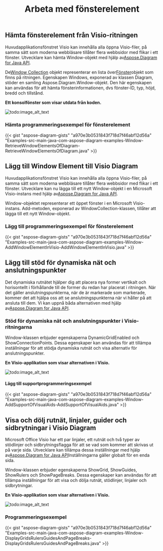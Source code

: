 ﻿---
title: Arbeta med fönsterelement
type: docs
weight: 130
url: /sv/java/working-with-window-elements/
---
## **Hämta fönsterelement från Visio-ritningen**
 Huvudapplikationsfönstret Visio kan innehålla alla öppna Visio-filer, på samma sätt som moderna webbläsare tillåter flera webbsidor med flikar i ett fönster. Utvecklare kan hämta Window-objekt med hjälp av[Aspose.Diagram for Java API](https://products.aspose.com/diagram/java/).

 De[Window Collection](https://reference.aspose.com/diagram/java/com.aspose.diagram/windowcollection) objekt representerar en lista över[Fönster](https://reference.aspose.com/diagram/java/com.aspose.diagram/window)objekt som finns på ritningen. Egenskapen Windows, exponerad av klassen Diagram, stöder en samling Aspose.Diagram.Window-objekt. Den här egenskapen kan användas för att hämta fönsterinformationen, dvs fönster-ID, typ, höjd, bredd och tillstånd.

**Ett konsolfönster som visar utdata från koden.**

![todo:image_alt_text](http://i.imgur.com/zduARGh.png)
### **Hämta programmeringsexempel för fönsterelement**
{{< gist "aspose-diagram-gists" "a970e3b0531843f718d7f46abf12d56a" "Examples-src-main-java-com-aspose-diagram-examples-Window-RetrieveWindowElementsOfDiagram-RetrieveWindowElementsOfDiagram.java" >}}
## **Lägg till Window Element till Visio Diagram**
 Huvudapplikationsfönstret Visio kan innehålla alla öppna Visio-filer, på samma sätt som moderna webbläsare tillåter flera webbsidor med flikar i ett fönster. Utvecklare kan nu lägga till ett nytt Window-objekt i en Microsoft Visio-instans med hjälp av[Aspose.Diagram for Java API](https://products.aspose.com/diagram/java/).

Window-objektet representerar ett öppet fönster i en Microsoft Visio-instans. Add-metoden, exponerad av WindowCollection-klassen, tillåter att lägga till ett nytt Window-objekt.
### **Lägg till programmeringsexempel för fönsterelement**
{{< gist "aspose-diagram-gists" "a970e3b0531843f718d7f46abf12d56a" "Examples-src-main-java-com-aspose-diagram-examples-Window-AddWindowElementInVisio-AddWindowElementInVisio.java" >}}
## **Lägg till stöd för dynamiska nät och anslutningspunkter**
Det dynamiska rutnätet hjälper dig att placera nya former vertikalt och horisontellt i förhållande till de former du redan har placerat i ritningen. När det gäller anslutningspunkterna, när de är markerade som markerade, kommer det att hjälpa oss att se anslutningspunkterna när vi håller på att ansluta till dem. Vi kan uppnå båda alternativen med hjälp av[Aspose.Diagram for Java API](https://products.aspose.com/diagram/java/).
### **Stöd för dynamiska nät och anslutningspunkter i Visio-ritningarna**
Window-klassen erbjuder egenskaperna DynamicGridEnabled och ShowConnectionPoints. Dessa egenskaper kan användas för att tillämpa inställningar för att stödja dynamiska rutnät och visa alternativ för anslutningspunkter.

**En Visio-applikation som visar alternativen i Visio.**

![todo:image_alt_text](http://i.imgur.com/bxsJIwF.png)
#### **Lägg till supportprogrammeringsexempel**
{{< gist "aspose-diagram-gists" "a970e3b0531843f718d7f46abf12d56a" "Examples-src-main-java-com-aspose-diagram-examples-Window-AddSupportOfVisualAids-AddSupportOfVisualAids.java" >}}
## **Visa och dölj rutnät, linjaler, guider och sidbrytningar i Visio Diagram**
 Microsoft Office Visio har ett par linjaler, ett rutnät och två typer av stödlinjer och sidbrytningsflagga för att se vad som kommer att skrivas ut på varje sida. Utvecklare kan tillämpa dessa inställningar med hjälp av[Aspose.Diagram for Java API](https://products.aspose.com/diagram/java/)Inställningarna gäller globalt för en enda sida.

Window-klassen erbjuder egenskaperna ShowGrid, ShowGuides, ShowRulers och ShowPageBreaks. Dessa egenskaper kan användas för att tillämpa inställningar för att visa och dölja rutnät, stödlinjer, linjaler och sidbrytningar.

**En Visio-applikation som visar alternativen i Visio.**

![todo:image_alt_text](http://i.imgur.com/E0pvXbP.png)
### **Programmeringsexempel**
{{< gist "aspose-diagram-gists" "a970e3b0531843f718d7f46abf12d56a" "Examples-src-main-java-com-aspose-diagram-examples-Window-DisplayGridsRulersGuidesAndPageBreaks-DisplayGridsRulersGuidesAndPageBreaks.java" >}}
